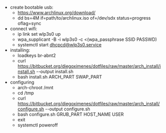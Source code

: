 - create bootable usb:
    - https://www.archlinux.org/download/  
    - dd bs=4M if=path/to/archlinux.iso of=/dev/sdx status=progress oflag=sync  
- connect wifi:  
    - ip link set wlp3s0 up  
    - wpa_supplicant -B -i wlp3s0 -c <(wpa_passphrase SSID PASSWD)  
    - systemctl start dhcpcd@wlp3s0.service  
- installing:  
    - loadkeys br-abnt2  
    - curl https://bitbucket.org/diegoximenes/dotfiles/raw/master/arch_install/install.sh --output install.sh  
    - bash install.sh ARCH_PART SWAP_PART  
- configuring   
    - arch-chroot /mnt  
    - cd /tmp  
    - curl https://bitbucket.org/diegoximenes/dotfiles/raw/master/arch_install/configure.sh --output configure.sh  
    - bash configure.sh GRUB_PART HOST_NAME USER  
    - exit  
    - systemctl poweroff  

